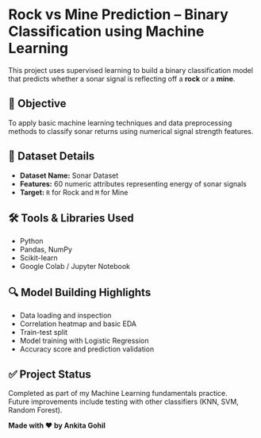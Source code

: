 # Rock vs Mine Prediction – Binary Classification using Machine Learning

This project uses supervised learning to build a binary classification model that predicts whether a sonar signal is reflecting off a **rock** or a **mine**.

## 🎯 Objective

To apply basic machine learning techniques and data preprocessing methods to classify sonar returns using numerical signal strength features.

## 📂 Dataset Details

- **Dataset Name:** Sonar Dataset  
- **Features:** 60 numeric attributes representing energy of sonar signals  
- **Target:** `R` for Rock and `M` for Mine

## 🛠 Tools & Libraries Used

- Python  
- Pandas, NumPy  
- Scikit-learn  
- Google Colab / Jupyter Notebook

## 🔍 Model Building Highlights

- Data loading and inspection  
- Correlation heatmap and basic EDA  
- Train-test split  
- Model training with Logistic Regression  
- Accuracy score and prediction validation

## ✅ Project Status

Completed as part of my Machine Learning fundamentals practice.  
Future improvements include testing with other classifiers (KNN, SVM, Random Forest).

**Made with ❤️ by Ankita Gohil**
